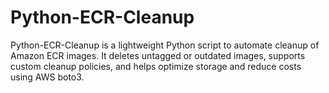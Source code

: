 # Python-ECR-Cleanup
Python-ECR-Cleanup is a lightweight Python script to automate cleanup of Amazon ECR images. It deletes untagged or outdated images, supports custom cleanup policies, and helps optimize storage and reduce costs using AWS boto3.
